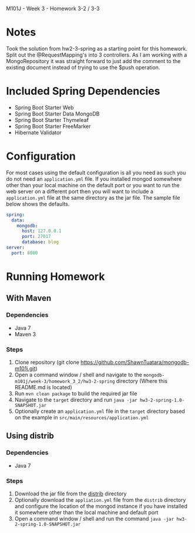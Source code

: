 M101J - Week 3 - Homework 3-2 / 3-3

# Notes
Took the solution from hw2-3-spring as a starting point for this homework. Split out the @RequestMapping's into 3 controllers. As I am working with a MongoRepository it was straight forward to just add the comment to the existing document instead of trying to use the $push operation.

# Included Spring Dependencies
- Spring Boot Starter Web
- Spring Boot Starter Data MongoDB
- Spring Boot Starter Thymeleaf
- Spring Boot Starter FreeMarker
- Hibernate Validator

# Configuration
For most cases using the default configuration is all you need as such you do not need an `application.yml` file. If you installed mongod somewhere other than your local machine on the default port or you want to run the web server on a different port then you will want to include a `application.yml` file at the same directory as the jar file. The sample file below shows the defaults.

```yaml
spring:
  data:
    mongodb:
      host: 127.0.0.1
      port: 27017
      database: blog
server:
  port: 8080
```

# Running Homework
## With Maven
### Dependencies
- Java 7
- Maven 3

### Steps
1. Clone repository (git clone https://github.com/ShawnTuatara/mongodb-m101j.git)
1. Open a command window / shell and navigate to the `mongodb-m101j/week-3/homework_3_2/hw3-2-spring` directory (Where this README.md is located)
1. Run `mvn clean package` to build the required jar file
1. Navigate to the `target` directory and run `java -jar hw3-2-spring-1.0-SNAPSHOT.jar`
  1. Optionally create an `application.yml` file in the `target` directory based on the example in `src/main/resources/application.yml`

## Using distrib
### Dependencies
- Java 7

### Steps
1. Download the jar file from the [distrib](https://github.com/ShawnTuatara/mongodb-m101j/tree/master/week-3/homework_3_2/hw3-2-spring/distrib) directory
  1. Optionally download the `appliation.yml` file from the `distrib` directory and configure the location of the mongod instance if you have installed it somewhere other than the local machine and default port
1. Open a command window / shell and run the command `java -jar hw3-2-spring-1.0-SNAPSHOT.jar`